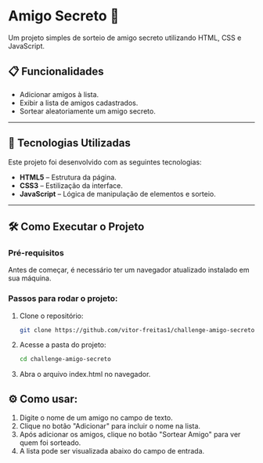 # Amigo Secreto 🎁

Um projeto simples de sorteio de amigo secreto utilizando HTML, CSS e JavaScript.

## 📋 Funcionalidades

- Adicionar amigos à lista.
- Exibir a lista de amigos cadastrados.
- Sortear aleatoriamente um amigo secreto.

---

## 🚀 Tecnologias Utilizadas

Este projeto foi desenvolvido com as seguintes tecnologias:

- **HTML5** – Estrutura da página.
- **CSS3** – Estilização da interface.
- **JavaScript** – Lógica de manipulação de elementos e sorteio.

---

## 🛠️ Como Executar o Projeto

### Pré-requisitos

Antes de começar, é necessário ter um navegador atualizado instalado em sua máquina.

### Passos para rodar o projeto:

1. Clone o repositório:

   ```bash
   git clone https://github.com/vitor-freitas1/challenge-amigo-secreto
   ```

2. Acesse a pasta do projeto:

   ```bash
   cd challenge-amigo-secreto
   ```

3. Abra o arquivo index.html no navegador.

## ⚙️ Como usar:

1. Digite o nome de um amigo no campo de texto.
2. Clique no botão "Adicionar" para incluir o nome na lista.
3. Após adicionar os amigos, clique no botão "Sortear Amigo" para ver quem foi sorteado.
4. A lista pode ser visualizada abaixo do campo de entrada.
